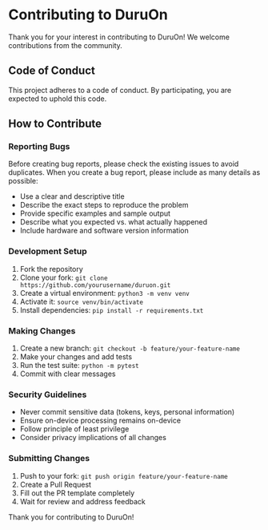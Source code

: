 # Contributing to DuruOn

Thank you for your interest in contributing to DuruOn! We welcome contributions from the community.

## Code of Conduct

This project adheres to a code of conduct. By participating, you are expected to uphold this code.

## How to Contribute

### Reporting Bugs

Before creating bug reports, please check the existing issues to avoid duplicates. When you create a bug report, please include as many details as possible:

- Use a clear and descriptive title
- Describe the exact steps to reproduce the problem
- Provide specific examples and sample output
- Describe what you expected vs. what actually happened
- Include hardware and software version information

### Development Setup

1. Fork the repository
2. Clone your fork: `git clone https://github.com/yourusername/duruon.git`
3. Create a virtual environment: `python3 -m venv venv`
4. Activate it: `source venv/bin/activate`
5. Install dependencies: `pip install -r requirements.txt`

### Making Changes

1. Create a new branch: `git checkout -b feature/your-feature-name`
2. Make your changes and add tests
3. Run the test suite: `python -m pytest`
4. Commit with clear messages

### Security Guidelines

- Never commit sensitive data (tokens, keys, personal information)
- Ensure on-device processing remains on-device
- Follow principle of least privilege
- Consider privacy implications of all changes

### Submitting Changes

1. Push to your fork: `git push origin feature/your-feature-name`
2. Create a Pull Request
3. Fill out the PR template completely
4. Wait for review and address feedback

Thank you for contributing to DuruOn!